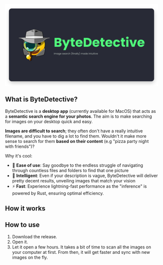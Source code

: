 <img src="assets_doc/logo_bytedetective.png"/>

## What is ByteDetective?
ByteDetective is a **desktop app** (currently available for MacOS) that acts as a **semantic search engine for your photos**. The aim is to make searching for images on your desktop quick and easy. 

**Images are difficult to search**; they often don't have a really intuitive filename, and you have to dig a lot to find them. Wouldn't it make more sense to search for them **based on their content** (e.g "pizza party night with friends")?

Why it's cool:
- 📁 **Ease of use**: Say goodbye to the endless struggle of navigating through countless files and folders to find that one picture
- 🔮 **Intelligent**: Even if your description is vague, ByteDetective will deliver pretty decent results, unveiling images that match your vision
- ⚡ **Fast**: Experience lightning-fast performance as the "inference" is powered by Rust, ensuring optimal efficiency.

## How it works


## How to use
1. Download the release.
2. Open it.
3. Let it open a few hours. It takes a bit of time to scan all the images on your computer at first. From then, it will get faster and sync with new images on the fly. 
